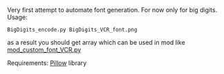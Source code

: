 Very first attempt to automate font generation. For now only for big digits. Usage:
```
BigDigits_encode.py BigDigits_VCR_font.png
```
as a result you should get array which can be used in mod like [mod_custom_font_VCR.py](https://github.com/amnemonic/Quansheng_UV-K5_Firmware/blob/main/uvmod_kitchen/mod_custom_font_VCR.py)

Requirements: [Pillow](https://pypi.org/project/Pillow/) library

